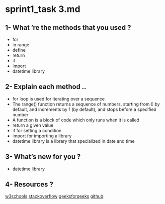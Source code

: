 # sprint1_task 3.md

## 1- What ’re the methods that you used ?

* for 
* in range
* define
* return
* if
* import
* datetime library

## 2- Explain each method ..

* for loop is used for iterating over a sequence
* The range() function returns a sequence of numbers, starting from 0 by default, and increments by 1 (by default), and stops before a specified number
* A function is a block of code which only runs when it is called
* return a given value
* if for setting a condition
* import for importing a library
* datetime library is a library that specialized in date and time

## 3- What’s new for you ?

* datetime library

## 4- Resources ? 
[w3schools](https://www.w3schools.com/)
[stackoverflow](https://stackoverflow.com/)
[geeksforgeeks](https://www.geeksforgeeks.org/)
[github](https://github.com/)
